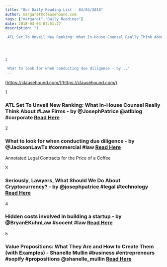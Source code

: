 ```yaml
---
title: "Our Daily Reading List - 03/03/2018"
author: margaret@clausehound.com
tags: ["margaret","Daily Readings"]
date: 2018-03-03 07:51:27
description: "1

 ATL Set To Unveil New Ranking: What In-House Counsel Really Think About #Law Firms - by @JosephPatrice @atlblog #corporate Read Here

 


2

 What to look for when conducting due diligence - by..."
---
```


[https://clausehound.com/](https://clausehound.com/)

1

###  ATL Set To Unveil New Ranking: What In-House Counsel Really Think About #Law Firms - by @JosephPatrice @atlblog #corporate [Read Here](https://abovethelaw.com/2018/02/atl-set-to-unveil-new-ranking-what-in-house-counsel-really-think-about-law-firms/)

 

2

###  What to look for when conducting due diligence - by @JacksonLawTx #commercial #law [Read Here](https://www.jacksonlaw-tx.com/blog/2018/02/what-to-look-for-when-conducting-due-diligence.shtml)

Annotated Legal Contracts
for the Price of a Coffee

3

###  Seriously, Lawyers, What Should We Do About Cryptocurrency? - by @josephpatrice #legal #technology  [Read Here](https://abovethelaw.com/2018/02/seriously-lawyers-what-should-we-do-about-cryptocurrency/)

 

4

###  Hidden costs involved in building a startup - by @BryanEKuhnLaw #socent #law [Read Here](https://www.bryankuhnlaw.com/blog/2018/02/hidden-costs-involved-in-building-a-startup.shtml)

 

5

###  Value Propositions: What They Are and How to Create Them (with Examples) - Shanelle Mullin #business #entrepreneurs #sopify #propositions @shanelle_mullin [Read Here](https://www.shopify.ca/blog/value-proposition)

 